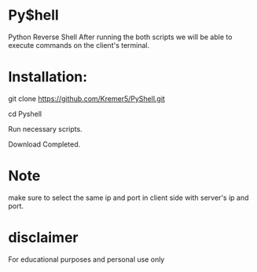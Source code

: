 # Py$hell
Python Reverse Shell
After running the both scripts we will be able to execute commands on the client's terminal.


# Installation:
git clone https://github.com/Kremer5/PyShell.git

cd Pyshell

Run necessary scripts.

Download Completed.


# Note
make sure to select the same ip and port in client side with server's ip and port.

# disclaimer
For educational purposes and personal use only


